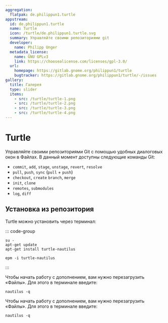 ```yaml
---
aggregation:
  flatpak: de.philippun1.turtle
appstream:
  id: de.philippun1.turtle
  name: Turtle
  icon: /turtle/de.philippun1.turtle.svg
  summary: Управляйте своими репозиториями git
  developer:
    name: Philipp Unger
  metadata_license:
    name: GNU GPLv3
    link: https://choosealicense.com/licenses/gpl-3.0/
  url:
    homepage: https://gitlab.gnome.org/philippun1/turtle
    bugtracker: https://gitlab.gnome.org/philippun1/turtle/-/issues
gallery:
  title: Галерея
  type: slider
  items:
    - src: /turtle/turtle-1.png
    - src: /turtle/turtle-2.png
    - src: /turtle/turtle-3.png
    - src: /turtle/turtle-4.png
---
```


# Turtle

Управляйте своими репозиториями Git с помощью удобных диалоговых окон в Файлах. В данный момент доступны следующие команды Git:

- `commit`, `add`, `stage`, `unstage`, `revert`, `resolve`
- `pull`, `push`, `sync` (`pull` + `push`)
- `checkout`, `create` `branch`, `merge`
- `init`, `clone`
- `remotes`, `submodules`
- `log`, `diff`

## Установка из репозитория

Turtle можно установить через терминал:

::: code-group

```shell[apt-get]
su -
apt-get update
apt-get install turtle-nautilus
```

```shell[epm]
epm -i turtle-nautilus
```

:::

Чтобы начать работу с дополнением, вам нужно перезагрузить «Файлы». Для этого в терминале введите:
```shell
nautilus -q
```

<!--@include: @ru/apps/.parts/install/content-flatpak.md-->

Чтобы начать работу с дополнением, вам нужно перезагрузить «Файлы». Для этого в терминале введите:
```shell
nautilus -q
```
